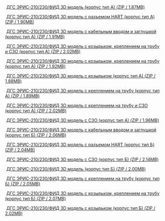  [ДГС ЭРИС-210/230/ФИД 3D модель (корпус тип А) (ZIP / 1.87MB)](https://eriskip.com/uploads/files/ru/6/156/eris-210korpus.zip)

 [ДГС ЭРИС-210/230/ФИД 3D модель с разъемом HART (корпус тип А) (ZIP / 1.90MB)](https://eriskip.com/uploads/files/ru/6/157/eris-210korpushart-1.zip)

 [ДГС ЭРИС-210/230/ФИД 3D модель с кабельным вводом и заглушкой (корпус тип А) (ZIP / 1.91MB)](https://eriskip.com/uploads/files/ru/6/158/eris-210korpuskabelnyj-vvod-zagluska.zip)

 [ДГС ЭРИС-210/230/ФИД 3D модель с козырьком, креплением на трубу и СЗО (корпус тип А) (ZIP / 2.02MB)](https://eriskip.com/uploads/files/ru/6/159/eris-210korpuskozyrek-kronstejn-szo.zip)

 [ДГС ЭРИС-210/230/ФИД 3D модель с козырьком, креплением на трубу (корпус тип А) (ZIP / 1.92MB)](https://eriskip.com/uploads/files/ru/6/160/eris-210korpuskozyrek-kronstejn.zip)

 [ДГС ЭРИС-210/230/ФИД 3D модель с козырьком (корпус тип А) (ZIP / 1.88MB)](https://eriskip.com/uploads/files/ru/6/161/eris-210korpuskozyrek.zip)

 [ДГС ЭРИС-210/230/ФИД 3D модель с креплением на трубу (корпус тип А) (ZIP / 1.89MB)](https://eriskip.com/uploads/files/ru/6/162/eris-210korpuskronstejn.zip)

 [ДГС ЭРИС-210/230/ФИД 3D модель с креплением на трубу и СЗО (корпус тип А) (ZIP / 2.02MB)](https://eriskip.com/uploads/files/ru/6/163/eris-210korpuskozyrek-kronstejn-szo.zip)

 [ДГС ЭРИС-210/230/ФИД 3D модель с СЗО (корпус тип А) (ZIP / 1.96MB)](https://eriskip.com/uploads/files/ru/6/164/eris-210korpusszo.zip)

 [ДГС ЭРИС-210/230/ФИД 3D модель с кабельным вводом и заглушкой (корпус тип Б) (ZIP / 2.06MB)](https://eriskip.com/uploads/files/ru/6/517/dgs-eris-210-korpus-tip-b-s-kabel-nym-vvodom-i-zagluskoj-3d-model.zip)

 [ДГС ЭРИС-210/230/ФИД 3D модель с разъемом HART (корпус тип Б) (ZIP / 2.04MB)](https://eriskip.com/uploads/files/ru/6/518/dgs-eris-210-korpus-tip-b-s-raz-emom-hart-3d-model.zip)

 [ДГС ЭРИС-210/230/ФИД 3D модель с СЗО (корпус тип Б) (ZIP / 2.14MB)](https://eriskip.com/uploads/files/ru/6/519/dgs-eris-210-korpus-tip-b-s-szo-3d-model.zip)

 [ДГС ЭРИС-210/230/ФИД 3D модель (корпус тип Б) (ZIP / 2.00MB)](https://eriskip.com/uploads/files/ru/6/520/dgs-eris-210-korpus-tip-b-3d-model.zip)

 [ДГС ЭРИС-210/230/ФИД 3D модель с креплением на трубу (корпус тип Б) (ZIP / 2.05MB)](https://eriskip.com/uploads/files/ru/6/528/dgs-eris-210-korpus-tipa-b-s-komplektom-dla-kreplenia-3d-model.zip)

 [ДГС ЭРИС-210/230/ФИД 3D модель с козырьком, креплением на трубу (корпус тип Б) (ZIP / 2.07MB)](https://eriskip.com/uploads/files/ru/6/529/dgs-eris-210-korpus-tipa-b-s-komplektom-dla-kreplenia-i-kozyr-kom-3d-model.zip)

 [ДГС ЭРИС-210/230/ФИД 3D модель с козырьком (корпус тип Б) (ZIP / 2.02MB)](https://eriskip.com/uploads/files/ru/6/531/dgs-eris-210-korpus-tipa-b-s-kozyr-kom-3d-model.zip)